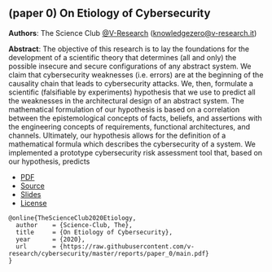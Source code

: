 ## (paper 0) On Etiology of Cybersecurity 

**Authors**: The Science Club [@V-Research](http://v-research.it) (knowledgezero@v-research.it)

**Abstract**: The objective of this research is to lay the foundations for the development of a scientific theory that determines
(all and only) the possible insecure and secure configurations of
any abstract system. We claim that cybersecurity weaknesses
(i.e. errors) are at the beginning of the causality chain that
leads to cybersecurity attacks. We, then, formulate a scientific
(falsifiable by experiments) hypothesis that we use to predict
all the weaknesses in the architectural design of an abstract
system. The mathematical formulation of our hypothesis is
based on a correlation between the epistemological concepts of
facts, beliefs, and assertions with the engineering concepts of
requirements, functional architectures, and channels. Ultimately,
our hypothesis allows for the definition of a mathematical formula
which describes the cybersecurity of a system. We implemented
a prototype cybersecurity risk assessment tool that, based on
our hypothesis, predicts

- [PDF](./main.pdf)
- [Source](./main.tex)
- [Slides](../../presentations/presentation_0.pdf)
- [License](./LICENSE.md)

```
@online{TheScienceClub2020Etiology,
  author    = {Science-Club, The},
  title     = {On Etiology of Cybersecurity},
  year      = {2020},
  url       = {https://raw.githubusercontent.com/v-research/cybersecurity/master/reports/paper_0/main.pdf}
}
```
